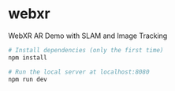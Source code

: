 # webxr
WebXR AR Demo with SLAM and Image Tracking

``` bash
# Install dependencies (only the first time)
npm install

# Run the local server at localhost:8080
npm run dev

```